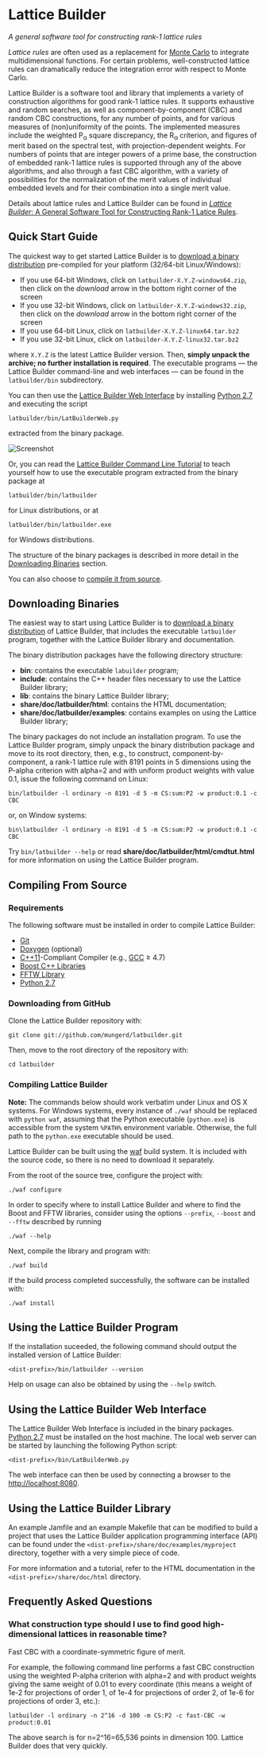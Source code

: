 # Lattice Builder
_A general software tool for constructing rank-1 lattice rules_

*Lattice rules* are often used as a replacement for [Monte
Carlo](http://en.wikipedia.org/wiki/Monte_Carlo_integration) to integrate
multidimensional functions.
For certain problems, well-constructed lattice rules can dramatically reduce the integration error with respect to Monte Carlo.

Lattice Builder is a software tool and library that implements a variety of
construction algorithms for good rank-1 lattice rules.
It supports exhaustive and random searches, as well as component-by-component
(CBC) and random CBC constructions, for any number of points, and for various
measures of (non)uniformity of the points.
The implemented measures include the weighted P<sub>α</sub> square discrepancy,
the R<sub>α</sub> criterion, and figures of merit based on the spectral test,
with projection-dependent weights.
For numbers of points that are integer powers of a prime base, the construction
of embedded rank-1 lattice rules is supported through any of the above
algorithms, and also through a fast CBC algorithm, with a variety of
possibilities for the normalization of the merit values of individual embedded
levels and for their combination into a single merit value.

Details about lattice rules and Lattice Builder can be found in
[*Lattice Builder*: A General Software Tool for Constructing Rank-1 Latice Rules](http://www.iro.umontreal.ca/~lecuyer/myftp/papers/latbuilder.pdf).


## Quick Start Guide

The quickest way to get started Lattice Builder is to [download a binary distribution](https://drive.google.com/folderview?id=0B_lX__trikOgQ0kweFd0cHNGLTA&usp=sharing#list) pre-compiled for your platform (32/64-bit Linux/Windows):

* If you use 64-bit Windows, click on `latbuilder-X.Y.Z-windows64.zip`, then click on the *download* arrow in the bottom right corner of the screen
* If you use 32-bit Windows, click on `latbuilder-X.Y.Z-windows32.zip`, then click on the *download* arrow in the bottom right corner of the screen
* If you use 64-bit Linux, click on `latbuilder-X.Y.Z-linux64.tar.bz2`
* If you use 32-bit Linux, click on `latbuilder-X.Y.Z-linux32.tar.bz2`

where `X.Y.Z` is the latest Lattice Builder version.
Then, **simply unpack the archive; no further installation is required**.
The executable programs — the Lattice Builder command-line and web interfaces — can be found in the `latbuilder/bin` subdirectory.

You can then use the [Lattice Builder Web
Interface](https://googledrive.com/host/0B_lX__trikOgaGpYTXhEaHFMSmM/webif.html)
by installing [Python 2.7](http://python.org/download/) and executing the script

	latbuilder/bin/LatBuilderWeb.py

extracted from the binary package.

![Screenshot](doc/screenshots/latbuilder-web-1.png "Screenshot")

Or, you can read the [Lattice Builder Command Line Tutorial](https://googledrive.com/host/0B_lX__trikOgaGpYTXhEaHFMSmM/cmdtut.html) to teach yourself how to use the executable program extracted from the binary package at

	latbuilder/bin/latbuilder

for Linux distributions, or at

	latbuilder/bin/latbuilder.exe

for Windows distributions.


The structure of the binary packages is described in more detail in the
[Downloading Binaries](#downloading-binaries) section.

You can also choose to [compile it from source](#compiling-from-source).


## Downloading Binaries

The easiest way to start using Lattice Builder is to [download a binary
distribution](https://drive.google.com/folderview?id=0B_lX__trikOgQ0kweFd0cHNGLTA&usp=sharing#list) of Lattice
Builder, that includes the executable `latbuilder` program, together with
the Lattice Builder library and documentation.

The binary distribution packages have the following directory structure:

* **bin**: contains the executable `labuilder` program;
* **include**: contains the C++ header files necessary to use the Lattice
  Builder library;
* **lib**: contains the binary Lattice Builder library;
* **share/doc/latbuilder/html**: contains the HTML documentation;
* **share/doc/latbuilder/examples**: contains examples on using the Lattice
  Builder library;

The binary packages do not include an installation program.  To use the Lattice
Builder program, simply unpack the binary distribution package and move to its
root directory, then, e.g., to construct, component-by-component, a rank-1
lattice rule with 8191 points in 5 dimensions using the P-alpha criterion with
alpha=2 and with uniform product weights with value 0.1, issue the following
command on Linux:

	bin/latbuilder -l ordinary -n 8191 -d 5 -m CS:sum:P2 -w product:0.1 -c CBC

or, on Window systems:

	bin\latbuilder -l ordinary -n 8191 -d 5 -m CS:sum:P2 -w product:0.1 -c CBC

Try `bin/latbuilder --help` or read **share/doc/latbuilder/html/cmdtut.html**
for more information on using the Lattice Builder program.


## Compiling From Source

### Requirements

The following software must be installed in order to compile Lattice Builder:

* [Git](http://git-scm.com/)
* [Doxygen](http://www.stack.nl/~dimitri/doxygen/) (optional)
* [C++11](http://www.iso.org/iso/iso_catalogue/catalogue_tc/catalogue_detail.htm?csnumber=50372)-Compliant Compiler (e.g., [GCC](http://gcc.gnu.org) ≥ 4.7)
* [Boost C++ Libraries](http://www.boost.org/)
* [FFTW Library](http://www.fftw.org/)
* [Python 2.7](http://python.org/download/)


### Downloading from GitHub

Clone the Lattice Builder repository with:

	git clone git://github.com/mungerd/latbuilder.git

Then, move to the root directory of the repository with:

	cd latbuilder


### Compiling Lattice Builder

**Note:**
The commands below should work verbatim under Linux and OS X systems.
For Windows systems, every instance of `./waf` should be replaced with `python
waf`, assuming that the Python executable (`python.exe`) is accessible from the
system `%PATH%` environment variable.  Otherwise, the full path to the
`python.exe` executable should be used.

Lattice Builder can be built using the [waf](https://code.google.com/p/waf/)
build system.  It is included with the source code, so there is no need to
download it separately.

From the root of the source tree, configure the project with:

    ./waf configure

In order to specify where to install Lattice Builder and where to find the
Boost and FFTW libraries, consider using the options `--prefix`, `--boost` and
`--fftw` described by running

    ./waf --help

Next, compile the library and program with:

    ./waf build

If the build process completed successfully, the software can be installed
with:

    ./waf install


## Using the Lattice Builder Program

If the installation suceeded, the following command should output the installed 
version of Lattice Builder:

	<dist-prefix>/bin/latbuilder --version

Help on usage can also be obtained by using the `--help` switch.


## Using the Lattice Builder Web Interface

The Lattice Builder Web Interface is included in the binary packages.
[Python 2.7](http://python.org/download/) must be installed on the host machine.
The local web server can be started by launching the following Python script:

	<dist-prefix>/bin/LatBuilderWeb.py

The web interface can then be used by connecting a browser to the
[http://localhost:8080](http://localhost:8080/LatBuilderWeb.html).


## Using the Lattice Builder Library

An example Jamfile and an example Makefile that can be modified to build a
project that uses the Lattice Builder application programming interface (API)
can be found under the `<dist-prefix>/share/doc/examples/myproject` directory,
together with a very simple piece of code.

For more information and a tutorial, refer to the HTML documentation in the
`<dist-prefix>/share/doc/html` directory.


## Frequently Asked Questions

### What construction type should I use to find good high-dimensional lattices in reasonable time?

Fast CBC with a coordinate-symmetric figure of merit.

For example, the following command line performs a fast CBC construction using
the weighted P-alpha criterion with alpha=2 and with product weights giving
the same weight of 0.01 to every coordinate (this means a weight of 1e-2
for projections of order 1, of 1e-4 for projections of order 2, of 1e-6 for
projections of order 3, etc.):

	latbuilder -l ordinary -n 2^16 -d 100 -m CS:P2 -c fast-CBC -w product:0.01

The above search is for n=2^16=65,536 points in dimension 100.  Lattice Builder
does that very quickly.

